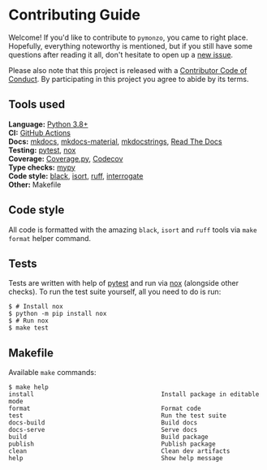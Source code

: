 # Contributing Guide
Welcome! If you'd like to contribute to `pymonzo`, you came to right place. Hopefully,
everything noteworthy is mentioned, but if you still have some questions after reading
it all, don't hesitate to open up a [new issue][github new issue].

Please also note that this project is released with a [Contributor Code of Conduct].
By participating in this project you agree to abide by its terms.

## Tools used
**Language:** [Python 3.8+][python]  
**CI:** [GitHub Actions]  
**Docs:** [mkdocs], [mkdocs-material], [mkdocstrings], [Read The Docs]  
**Testing:** [pytest], [nox]  
**Coverage:** [Coverage.py], [Codecov]  
**Type checks:** [mypy]  
**Code style:** [black], [isort], [ruff], [interrogate]  
**Other:** Makefile  

## Code style
All code is formatted with the amazing `black`, `isort` and `ruff` tools via
`make format` helper command.

## Tests
Tests are written with help of [pytest] and run via [nox] (alongside other checks).
To run the test suite yourself, all you need to do is run:

```console
$ # Install nox
$ python -m pip install nox
$ # Run nox
$ make test
```

## Makefile
Available `make` commands:

```console
$ make help
install                                   Install package in editable mode
format                                    Format code
test                                      Run the test suite
docs-build                                Build docs
docs-serve                                Serve docs
build                                     Build package
publish                                   Publish package
clean                                     Clean dev artifacts
help                                      Show help message
```


[black]: https://black.readthedocs.io/
[codecov]: https://codecov.io/
[contributor code of conduct]: ./.github/CODE_OF_CONDUCT.md
[coverage.py]: https://coverage.readthedocs.io
[github actions]: https://github.com/features/actions
[github new issue]: https://github.com/pawelad/pymonzo/issues/new/choose
[interrogate]: https://github.com/econchick/interrogate
[isort]: https://github.com/timothycrosley/isort
[mkdocs-material]: https://squidfunk.github.io/mkdocs-material/
[mkdocs]: https://www.mkdocs.org/
[mkdocstrings]: https://mkdocstrings.github.io/
[mypy]: https://mypy-lang.org/
[nox]: https://nox.readthedocs.io/
[pytest]: https://pytest.org/
[python]: https://www.python.org/
[read the docs]: https://readthedocs.com/
[ruff]: https://docs.astral.sh/ruff
